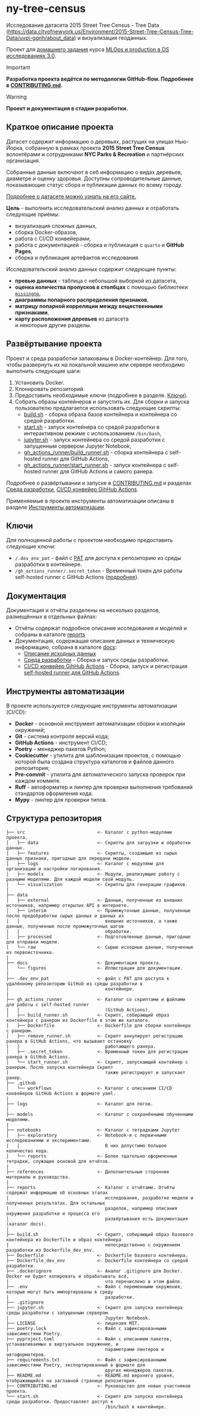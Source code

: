 # ny-tree-census

Исследование датасета 2015 Street Tree Census - Tree Data (https://data.cityofnewyork.us/Environment/2015-Street-Tree-Census-Tree-Data/uvpi-gqnh/about_data) и визуализация геоданных.

Проект для
[домашнего задания](https://ods.ai/tracks/mlops3-course-spring-2024/competitions/mlops24-hw-4)
курса
[MLOps и production в DS исследованиях 3.0](https://ods.ai/tracks/mlops3-course-spring-2024).

> [!IMPORTANT]
> **Разработка проекта ведётся по методологии GitHub-flow. Подробенее в
> [CONTRIBUTING.md](/CONTRIBUTING.md).**

> [!WARNING]
> **Проект и документация в стадии разработки.**

## Краткое описание проекта

Датасет содержит информацию о деревьях, растущих на улицах Нью-Йорка, собранную
в рамках проекта **2015 Street Tree Census** волонтёрами и сотрудниками
**NYC Parks & Recreation** и партнёрских организация.

Собранные данные включают в себ информацию о видах деревьев, диаметре и оценку
здоровья. Доступны сопроводительные данные, показывающие статус сбора и
публикации данных по всему городу.

[Подробнее о датасете можно узнать на его сайте.](https://data.cityofnewyork.us/Environment/2015-Street-Tree-Census-Tree-Data/uvpi-gqnh/about_data)

**Цель** - выполнить исследовательский анализ данных и отработать следующие
приёмы:

- визуализация сложных данных,
- сборка Docker-образов,
- работа с CI/CD конвейерами,
- работа с документацией - сборка и публикация с `quarto` и **GitHub Pages**,
- сборка и публикация артефактов исследования.

Исследовательский анализ данных содержит следующие пункты:

- **превью данных** - таблица с небольшой выборкой из датасета,
- **оценка количества пропусков в столбцах** с помощью библиотеки
  [`missingno`](https://github.com/ResidentMario/missingno),
- **диаграммы попарного распределения признаков**,
- **матрицу попарной корреляции между вещественными признаками**,
- **карту расположения деревьев** из датасета  
и некоторые другие разделы.

## Развёртывание проекта

Проект и среда разработки запакованы в Docker-контейнер. Для того, чтобы
развернуть их на локальной машине или сервере необходимо выполнить следующие
шаги:

1. Установить Docker.
2. Клонировать репозиторий.
3. Предоставить необходимые ключи (подробнее в разделе.
   [Ключи](/README.md/#Ключи)).
4. Собрать образы контейнеров и запустить их. Для сборки и запуска пользователю
   предлагается использовать следующие скрипты:
   - [build.sh](/build.sh) - сборка образа базов контейнера и контейнера со
     средой разработки.
   - [start.sh](/start.sh) - запуск контейнера со средой разработки в
     интерактивном режиме с использованием `/bin/bash`,
   - [jupyter.sh](/jupyter.sh) - запуск контейнера со средой разработки с
     запущенным сервером Jupyter Notebook,
   - [gh_actions_runner/build_runner.sh](/gh_actions_runner/build_runner.sh) - сборка
     контейнера с self-hosted runner для GitHub Actions,
   - [gh_actions_runner/start_runner.sh](/gh_actions_runner/start_runner.sh) - запуск
     контейнера с self-hosted runner для GitHub Actions и самого ранера.

Подробнее о развёртывании и запуске в [CONTRIBUTING.md](/CONTRIBUTING.md) и
разделах [Среда разработки](/docs/development_environment.md),
[CI/CD конвейер GihHub Actions](/docs/ci_cd_gh_actions.md).

Применяемые в проекте инструменты автоматизации описаны в разделе
[Инструменты автоматизации](/README.md/#Инструменты-автоматизации).

## Ключи

Для полноценной работы с проектом необходимо предоставить следующие ключи:

- `/.dev_env_pat` - файл с
  [PAT](https://docs.github.com/en/authentication/keeping-your-account-and-data-secure/managing-your-personal-access-tokens)
  для доступа к репозиторию из среды разработки в контейнере.
- `/gh_actions_runner/.secret_token` - Временный токен для работы self-hosted runner с GitHub Actions
  ([подробнее](https://docs.github.com/en/actions/hosting-your-own-runners/managing-self-hosted-runners/adding-self-hosted-runners)).

## Документация

Документация и отчёты разделены на несколько разделов, размещённых в отдельных файлах:

- Отчёты содержат подробное описание исследования и моделей и собраны в каталоге
  [reports](/reports/)
- Документация, содержащая описание данных и техническую информацию, собрана в
каталоге [docs](/docs/):
  - [Описание исходных данных](/docs/data_description.md)
  - [Среда разработки](/docs/development_environment.md) - Сборка и запуск
  среды разработки.
  - [CI/CD конвейер GihHub Actions](/docs/ci_cd_gh_actions.md) - Сборка,
  запуск и регистрация
  [self-hosted runner для GitHub Actions](https://docs.github.com/en/actions/hosting-your-own-runners).

## Инструменты автоматизации

В проекте используются следующие инструменты автоматизации (CI/CD):

- **Docker** - основной инструмент автоматизации сборки и изоляции окружений;
- **Git** - система контроля версий кода;
- **GitHub Actions** - инструмент CI/CD;
- **Poetry** - менеджер пакетов Python;
- **Cookiecutter** - утилита для шаблонизации проектов, с помощью которой была
  создана структура каталогов и файлов данного репозитория;
- **Pre-commit** - утилита для автоматического запуска проверок при каждом
  коммите.
- **Ruff** - автоформатер и линтер для проверки выполнения требований стандартов
  оформления кода.
- **Mypy** - линтер для проверки типов.

## Структура репозитория

    ├── src                           <- Каталог с python-модулями проекта.
    │   ├── data                      <- Скрипты для загрузки и обработки данных.
    │   ├── features                  <- Скрипты, создающие из сырых данных признаки, пригодные для передачи модели.
    │   ├── logs                      <- Каталог с модулями для организации и настройки логирования.
    │   ├── models                    <- Модули, реализующие работу с разными моделями. Для каждой модели свой модуль.
    │   └── visualization             <- Скрипты для генерации графиков.
    |
    ├── data
    │   ├── external                  <- Данные, полученные из внешних источников, например открытых API в интернете.
    │   ├── interim                   <- Промежуточные данные, полученные после предобработки сырых данных и данных из
    |   |                                внешних источников, а также данные, полученные после промежуточных шагов
    |   |                                обработки.
    │   ├── processed                 <- Подготовленные данные, пригодные для отправки модели.
    │   └── raw                       <- Сырые исходные данные, полученные из первоисточника.
    |
    ├── docs                          <- Документация проекта.
    │   └── figures                   <- Иллюстрации для документации.
    |
    ├── .dev_env_pat                  <- файл с PAT для доступа к удалённому репозиторию GitHub из среды разработки в
    |                                    контейнере.
    |
    ├── gh_actions_runner             <- Каталог со скриптами и файлами для работы с self-hosted runner
    |   |                                (GitHub Actions).
    │   ├── build_runner.sh           <- Скрипт, собирающий образ контейнера с ранером из Dockerfile в этом же каталоге.
    │   ├── Dockerfile                <- Dockerfile для сборки контейнера с ранером.
    │   ├── remove_runner.sh          <- Скрипт аннулирует регистрацию ранера в GitHub Actions, что вызывает остановку
    |   |                                работающего ранера.
    │   ├── .secret_token             <- Временный токен для регистрации ранера в GitHub Actions. 
    │   └── start_runner.sh           <- Скрипт, запускающий контейнер с ранером. После запуска контейнера Скрипт
    |                                    также регистрирует и запускает ранер.
    ├── .github
    │   └── workflows                 <- Каталог с описанием CI/CD конвейеров GitHub Actions в формате yaml.
    |
    ├── logs                          <- Каталог для логов.
    |
    ├── models                        <- Каталог с сохранёнными обученными моделями.
    |
    ├── notebooks                     <- Каталог с тетрадками Jupyter
    │   ├── exploratory               <- Notebook-и с первичными исследованиями и экспериментами. 
    |   |                                В них допустимо большое количество кода.
    │   └── reports                   <- Более тщательно оформленные тетрадки, служащие основой для отчётов.
    |
    ├── references                    <- Дополнительные сторонние материалы и руководства.
    |
    ├── reports                       <- Каталог с отчётами. Отчёты содержат информацию об основных этапах
    |                                    исследования, разработке модели и полученных результатах. Для остальных
    |                                    разделов, например описания окружения разработки и процесса его
    |                                    развёртывания есть документация (каталог docs).
    |
    ├── build.sh                      <- Скрипт, собирающий образ базового контейнера из Dockerfile и образ контейнера
    |                                    непосредственно с окружением разработки из Dockerfile_dev_env.
    ├── Dockerfile                    <- Dockerfile базового контейнера.
    ├── Dockerfile_dev_env            <- Dockerfile контейнера со средой разработки.
    ├── .dockerignore                 <- Аналог .gitignore для Docker. Docker не будет копировать и обрабатывать всё,
    |                                    что перечислено в этом файле.
    ├── .env                          <- Файл с переменными окружения, которые могут быть импортированы в среду
    |                                    разработки.
    ├── .gitignore
    ├── jupyter.sh                    <- Скрипт для запуска контейнера среды разработки с запущенным сервером
    |                                    Jupyter Notebook.
    ├── LICENSE                       <- лицензия MIT.
    ├── poetry.lock                   <- Файл с зафиксированными зависимостями Poetry.
    ├── pyproject.toml                <- Файл с описанием пакетов, устанавливаемых в виртуальное окружение, и
    |                                    параметрами линтеров и автоформатеров.
    ├── requirements.txt              <- Файл с зафиксированными зависимостями Poetry, экспортированный в формате для
    |                                    других менеджеров пакетов.
    ├── README.md                     <- README.md верхнего уровня, отображающийся на заглавной странице репозитория.
    ├── CONTRIBUTING.md               <- Руководство для новых участников проекта.
    └── start.sh                      <- Скрипт для запуска контейнера среды разработки. Предоставляет доступ к
                                         /bin/bash в контейнере.
